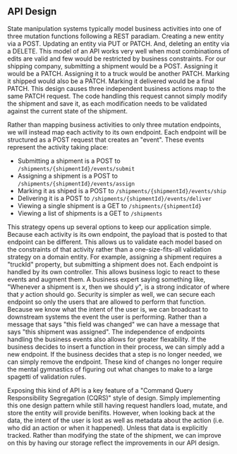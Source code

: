 
## API Design

State manipulation systems typically model business activities into one of three mutation functions following a REST paradiam.
Creating a new entity via a POST.
Updating an entity via PUT or PATCH.
And, deleting an entity via a DELETE.
This model of an API works very well when most combinations of edits are valid and few would be restricted by business constraints.
For our shipping company, submitting a shipment would be a POST.
Assigning it would be a PATCH.
Assigning it to a truck would be another PATCH.
Marking it shipped would also be a PATCH.
Marking it delivered would be a final PATCH.
This design causes three independent business actions map to the same PATCH request.
The code handling this request cannot simply modify the shipment and save it, as each modification needs to be validated against the current state of the shipment.

Rather than mapping business activities to only three mutation endpoints, we will instead map each activity to its own endpoint.
Each endpoint will be structured as a POST request that creates an "event".
These events represent the activity taking place:

- Submitting a shipment is a POST to `/shipments/{shipmentId}/events/submit`
- Assigning a shipment is a POST to `/shipments/{shipmentId}/events/assign`
- Marking it as shiped is a POST to `/shipments/{shipmentId}/events/ship`
- Delivering it is a POST to `/shipments/{shipmentId}/events/deliver`
- Viewing a single shipment is a GET to `/shipments/{shipmentId}`
- Viewing a list of shipments is a GET to `/shipments`

This strategy opens up several options to keep our application simple.
Because each activity is its own endpoint, the payload that is posted to that endpoint can be different.
This allows us to validate each model based on the constraints of that activity rather than a one-size-fits-all validation strategy on a domain entity.
For example, assigning a shipment requires a "truckId" property, but submitting a shipment does not.
Each endpoint is handled by its own controller.
This allows business logic to react to these events and augment them.
A business expert saying something like, "Whenever a shipment is *x*, then we should *y*", is a strong indicator of where that *y* action should go.
Security is simpler as well, we can secure each endpoint so only the users that are allowed to perform that function.
Because we know what the intent of the user is, we can broadcast to downstream systems the event the user is performing.
Rather than a message that says "this field was changed" we can have a message that says "this shipment was assigned".
The independence of endpoints handling the business events also allows for greater flexability.
If the business decides to insert a function in their process, we can simply add a new endpoint.
If the business decides that a step is no longer needed, we can simply remove the endpoint.
These kind of changes no longer require the mental gymnastics of figuring out what changes to make to a large spagetti of validation rules.

Exposing this kind of API is a key feature of a "Command Query Responsibility Segregation (CQRS)" style of design.
Simply implementing this one design pattern while still having request handlers load, mutate, and store the entity will provide benifits.
However, when looking back at the data, the intent of the user is lost as well as metadata about the action (i.e. who did an action or when it happened).
Unless that data is explicitly tracked.
Rather than modifying the state of the shipment, we can improve on this by having our storage reflect the improvements in our API design.


